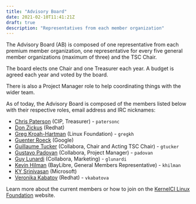 ```yaml
---
title: "Advisory Board"
date: 2021-02-10T11:41:21Z
draft: true
description: "Representatives from each member organization"
---
```


The Advisory Board (AB) is composed of one representative from each premium
member organization, one representative for every five general member
organizations (maximum of three) and the TSC Chair.

The board elects one Chair and one Treasurer each year. A budget is agreed each
year and voted by the board.

There is also a Project Manager role to help coordinating things with the wider
team.

As of today, the Advisory Board is composed of the members listed below with
their respective roles, email address and IRC nicknames:

* [Chris Paterson](mailto:<chris.paterson2@renesas.com>) (CIP, Treasurer) - `patersonc`
* [Don Zickus](mailto:<dzickus@redhat.com>) (Redhat)
* [Greg Kroah-Hartman](mailto:<gregkh@linuxfoundation.org>) (Linux Foundation) - `gregkh`
* [Guenter Roeck](mailto:<groeck@google.com>) (Google)
* [Guillaume Tucker](mailto:<guillaume.tucker@collabora.com>) (Collabora, Chair and Acting TSC Chair) - `gtucker`
* [Gustavo Padovan](mailto:<gustavo.padovan@collabora.com>) (Collabora, Project Manager) - `padovan`
* [Guy Lunardi](mailto:<guy.lunardi@collabora.com>) (Collabora, Marketing) - `glunardi`
* [Kevin Hilman](mailto:<khilman@baylibre.com>) (BayLibre, General Members Representative) - `khilman`
* [KY Srinivasan](mailto:<kys@microsoft.com>) (Microsoft)
* [Veronika Kabatov](mailto:<vkabatov@redhat.com>) (Redhat) - `vkabatova`


Learn more about the current members or how to join on the [KernelCI Linux
Foundation](https://foundation.kernelci.org/) website.
